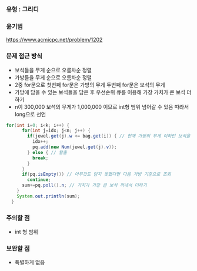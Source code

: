 ### 유형 : 그리디
### 윤기범
https://www.acmicpc.net/problem/1202

### 문제 접근 방식
  - 보석들을 무게 순으로 오름차순 정렬
  - 가방들을 무게 순으로 오름차순 정렬
  - 2중 for문으로 첫번째 for문은 가방의 무게 두번째 for문은 보석의 무게
  - 가방에 담을 수 있는 보석들을 담은 후 우선순위 큐를 이용해 가장 가치가 큰 보석 더하기
  - n이 300,000 보석의 무게가 1,000,000 이므로 int형 범위 넘어갈 수 있음 따라서 long으로 선언
```Java
for(int i=0; i<k; i++) {
      for(int j=idx; j<n; j++) {
        if(jewel.get(j).w <= bag.get(i)) { // 현재 가방의 무게 이하인 보석을 넣기
          idx++;
          pq.add(new Num(jewel.get(j).v));
        } else { // 탈출
          break;
        }
      }
      if(pq.isEmpty()) // 아무것도 담지 못했다면 다음 가방 기준으로 조회
        continue;
      sum+=pq.poll().n; // 가치가 가장 큰 보석 꺼내서 더하기
    }
    System.out.println(sum);
  }
```

### 주의할 점
  - int 형 범위

### 보완할 점
  - 특별하게 없음
